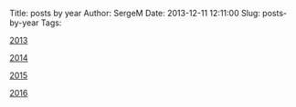 Title: posts by year
Author: SergeM
Date: 2013-12-11 12:11:00
Slug: posts-by-year
Tags: 


[2013](/posts/2013/)

[2014](/posts/2014/)

[2015](/posts/2015/)

[2016](/posts/2016/)
